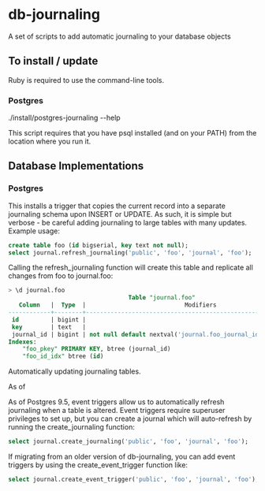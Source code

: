 db-journaling
=============

A set of scripts to add automatic journaling to your database objects


To install / update
-------------

Ruby is required to use the command-line tools.

### Postgres

./install/postgres-journaling --help

This script requires that you have psql installed (and on your PATH) from the location where you run it.


Database Implementations
-------------

### Postgres

This installs a trigger that copies the current record into a separate journaling schema upon INSERT or UPDATE. As such, it is simple but verbose - be careful adding journaling to large tables with many updates. Example usage:

```sql
create table foo (id bigserial, key text not null);
select journal.refresh_journaling('public', 'foo', 'journal', 'foo');
```

Calling the refresh_journaling function will create this table and replicate all changes from foo to journal.foo:

```sql
> \d journal.foo
                                  Table "journal.foo"
   Column   |  Type  |                            Modifiers
------------+--------+------------------------------------------------------------------
 id         | bigint |
 key        | text   |
 journal_id | bigint | not null default nextval('journal.foo_journal_id_seq'::regclass)
Indexes:
    "foo_pkey" PRIMARY KEY, btree (journal_id)
    "foo_id_idx" btree (id)
```

Automatically updating journaling tables.

As of 

As of Postgres 9.5, event triggers allow us to automatically refresh journaling when a table is altered. Event triggers require superuser privileges to set up, but you can create a journal which will auto-refresh by running the create_journaling function:

```sql
select journal.create_journaling('public', 'foo', 'journal', 'foo');
```

If migrating from an older version of db-journaling, you can add event triggers by using the create_event_trigger function like:
 
```sql
select journal.create_event_trigger('public', 'foo', 'journal', 'foo');
```

